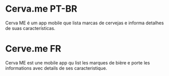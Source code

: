 # Cerva.me PT-BR
Cerva ME é um app mobile que lista marcas de cervejas e informa detalhes de suas características.

# Cerve.me FR

Cerva ME est une mobile app qu list les marques de bière e porte les informations avec details de ses caracteristique.
